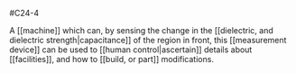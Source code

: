 #C24-4 

A [[machine]] which can, by sensing the change in the [[dielectric, and dielectric strength|capacitance]] of the region in front, this [[measurement device]] can be used to [[human control|ascertain]] details about [[facilities]], and how to [[build, or part]] modifications.